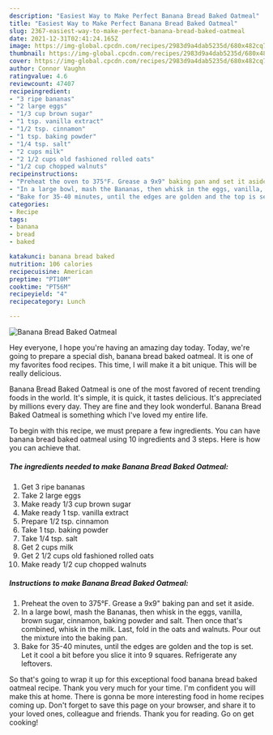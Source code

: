 ```yaml
---
description: "Easiest Way to Make Perfect Banana Bread Baked Oatmeal"
title: "Easiest Way to Make Perfect Banana Bread Baked Oatmeal"
slug: 2367-easiest-way-to-make-perfect-banana-bread-baked-oatmeal
date: 2021-12-31T02:41:24.165Z
image: https://img-global.cpcdn.com/recipes/2983d9a4dab5235d/680x482cq70/banana-bread-baked-oatmeal-recipe-main-photo.jpg
thumbnail: https://img-global.cpcdn.com/recipes/2983d9a4dab5235d/680x482cq70/banana-bread-baked-oatmeal-recipe-main-photo.jpg
cover: https://img-global.cpcdn.com/recipes/2983d9a4dab5235d/680x482cq70/banana-bread-baked-oatmeal-recipe-main-photo.jpg
author: Connor Vaughn
ratingvalue: 4.6
reviewcount: 47407
recipeingredient:
- "3 ripe bananas"
- "2 large eggs"
- "1/3 cup brown sugar"
- "1 tsp. vanilla extract"
- "1/2 tsp. cinnamon"
- "1 tsp. baking powder"
- "1/4 tsp. salt"
- "2 cups milk"
- "2 1/2 cups old fashioned rolled oats"
- "1/2 cup chopped walnuts"
recipeinstructions:
- "Preheat the oven to 375°F. Grease a 9x9" baking pan and set it aside."
- "In a large bowl, mash the Bananas, then whisk in the eggs, vanilla, brown sugar, cinnamon, baking powder and salt. Then once that&#39;s combined, whisk in the milk. Last, fold in the oats and walnuts. Pour out the mixture into the baking pan."
- "Bake for 35-40 minutes, until the edges are golden and the top is set. Let it cool a bit before you slice it into 9 squares. Refrigerate any leftovers."
categories:
- Recipe
tags:
- banana
- bread
- baked

katakunci: banana bread baked 
nutrition: 106 calories
recipecuisine: American
preptime: "PT10M"
cooktime: "PT56M"
recipeyield: "4"
recipecategory: Lunch

---
```



![Banana Bread Baked Oatmeal](https://img-global.cpcdn.com/recipes/2983d9a4dab5235d/680x482cq70/banana-bread-baked-oatmeal-recipe-main-photo.jpg)

Hey everyone, I hope you're having an amazing day today. Today, we're going to prepare a special dish, banana bread baked oatmeal. It is one of my favorites food recipes. This time, I will make it a bit unique. This will be really delicious.



Banana Bread Baked Oatmeal is one of the most favored of recent trending foods in the world. It's simple, it is quick, it tastes delicious. It's appreciated by millions every day. They are fine and they look wonderful. Banana Bread Baked Oatmeal is something which I've loved my entire life.


To begin with this recipe, we must prepare a few ingredients. You can have banana bread baked oatmeal using 10 ingredients and 3 steps. Here is how you can achieve that.

<!--inarticleads1-->

##### The ingredients needed to make Banana Bread Baked Oatmeal:

1. Get 3 ripe bananas
1. Take 2 large eggs
1. Make ready 1/3 cup brown sugar
1. Make ready 1 tsp. vanilla extract
1. Prepare 1/2 tsp. cinnamon
1. Take 1 tsp. baking powder
1. Take 1/4 tsp. salt
1. Get 2 cups milk
1. Get 2 1/2 cups old fashioned rolled oats
1. Make ready 1/2 cup chopped walnuts




<!--inarticleads2-->

##### Instructions to make Banana Bread Baked Oatmeal:

1. Preheat the oven to 375°F. Grease a 9x9" baking pan and set it aside.
1. In a large bowl, mash the Bananas, then whisk in the eggs, vanilla, brown sugar, cinnamon, baking powder and salt. Then once that&#39;s combined, whisk in the milk. Last, fold in the oats and walnuts. Pour out the mixture into the baking pan.
1. Bake for 35-40 minutes, until the edges are golden and the top is set. Let it cool a bit before you slice it into 9 squares. Refrigerate any leftovers.




So that's going to wrap it up for this exceptional food banana bread baked oatmeal recipe. Thank you very much for your time. I'm confident you will make this at home. There is gonna be more interesting food in home recipes coming up. Don't forget to save this page on your browser, and share it to your loved ones, colleague and friends. Thank you for reading. Go on get cooking!
